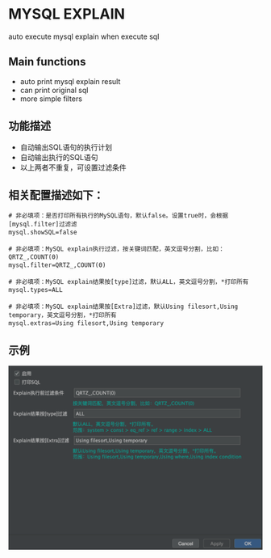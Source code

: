 # MYSQL EXPLAIN
auto execute mysql explain when execute sql

## Main functions
- auto print mysql explain result
- can print original sql
- more simple filters

## 功能描述
- 自动输出SQL语句的执行计划
- 自动输出执行的SQL语句
- 以上两者不重复，可设置过滤条件

## 相关配置描述如下：

```properties
# 非必填项：是否打印所有执行的MySQL语句，默认false。设置true时，会根据[mysql.filter]过滤滤
mysql.showSQL=false

# 非必填项：MySQL explain执行过滤，按关键词匹配，英文逗号分割，比如：QRTZ_,COUNT(0)
mysql.filter=QRTZ_,COUNT(0)

# 非必填项：MySQL explain结果按[type]过滤，默认ALL，英文逗号分割，*打印所有
mysql.types=ALL

# 非必填项：MySQL explain结果按[Extra]过滤，默认Using filesort,Using temporary，英文逗号分割，*打印所有
mysql.extras=Using filesort,Using temporary
```

## 示例
![](./image/setting.png)